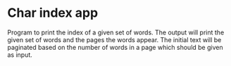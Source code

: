 # Char index app
Program to print the index of a given set of words. The output will print the given set of words and the pages the words appear. The initial text will be paginated based on the number of words in a page which should be given as input.
